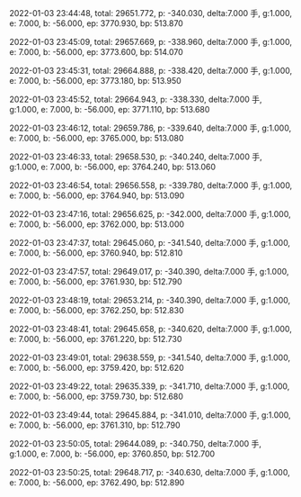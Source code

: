 2022-01-03 23:44:48, total: 29651.772, p: -340.030, delta:7.000 手, g:1.000, e: 7.000, b: -56.000, ep: 3770.930, bp: 513.870

2022-01-03 23:45:09, total: 29657.669, p: -338.960, delta:7.000 手, g:1.000, e: 7.000, b: -56.000, ep: 3773.600, bp: 514.070

2022-01-03 23:45:31, total: 29664.888, p: -338.420, delta:7.000 手, g:1.000, e: 7.000, b: -56.000, ep: 3773.180, bp: 513.950

2022-01-03 23:45:52, total: 29664.943, p: -338.330, delta:7.000 手, g:1.000, e: 7.000, b: -56.000, ep: 3771.110, bp: 513.680

2022-01-03 23:46:12, total: 29659.786, p: -339.640, delta:7.000 手, g:1.000, e: 7.000, b: -56.000, ep: 3765.000, bp: 513.080

2022-01-03 23:46:33, total: 29658.530, p: -340.240, delta:7.000 手, g:1.000, e: 7.000, b: -56.000, ep: 3764.240, bp: 513.060

2022-01-03 23:46:54, total: 29656.558, p: -339.780, delta:7.000 手, g:1.000, e: 7.000, b: -56.000, ep: 3764.940, bp: 513.090

2022-01-03 23:47:16, total: 29656.625, p: -342.000, delta:7.000 手, g:1.000, e: 7.000, b: -56.000, ep: 3762.000, bp: 513.000

2022-01-03 23:47:37, total: 29645.060, p: -341.540, delta:7.000 手, g:1.000, e: 7.000, b: -56.000, ep: 3760.940, bp: 512.810

2022-01-03 23:47:57, total: 29649.017, p: -340.390, delta:7.000 手, g:1.000, e: 7.000, b: -56.000, ep: 3761.930, bp: 512.790

2022-01-03 23:48:19, total: 29653.214, p: -340.390, delta:7.000 手, g:1.000, e: 7.000, b: -56.000, ep: 3762.250, bp: 512.830

2022-01-03 23:48:41, total: 29645.658, p: -340.620, delta:7.000 手, g:1.000, e: 7.000, b: -56.000, ep: 3761.220, bp: 512.730

2022-01-03 23:49:01, total: 29638.559, p: -341.540, delta:7.000 手, g:1.000, e: 7.000, b: -56.000, ep: 3759.420, bp: 512.620

2022-01-03 23:49:22, total: 29635.339, p: -341.710, delta:7.000 手, g:1.000, e: 7.000, b: -56.000, ep: 3759.730, bp: 512.680

2022-01-03 23:49:44, total: 29645.884, p: -341.010, delta:7.000 手, g:1.000, e: 7.000, b: -56.000, ep: 3761.310, bp: 512.790

2022-01-03 23:50:05, total: 29644.089, p: -340.750, delta:7.000 手, g:1.000, e: 7.000, b: -56.000, ep: 3760.850, bp: 512.700

2022-01-03 23:50:25, total: 29648.717, p: -340.630, delta:7.000 手, g:1.000, e: 7.000, b: -56.000, ep: 3762.490, bp: 512.890